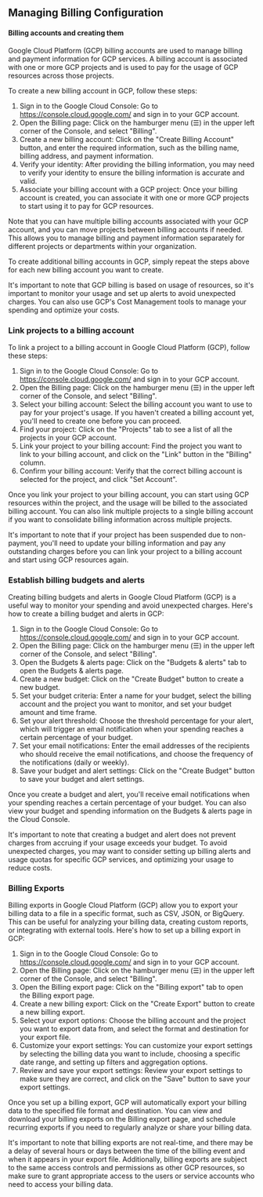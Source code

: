 
## Managing Billing Configuration
#### Billing accounts and creating them
Google Cloud Platform (GCP) billing accounts are used to manage billing and payment information for GCP services. A billing account is associated with one or more GCP projects and is used to pay for the usage of GCP resources across those projects.

To create a new billing account in GCP, follow these steps:

1. Sign in to the Google Cloud Console: Go to https://console.cloud.google.com/ and sign in to your GCP account.
2. Open the Billing page: Click on the hamburger menu (☰) in the upper left corner of the Console, and select "Billing".
3. Create a new billing account: Click on the "Create Billing Account" button, and enter the required information, such as the billing name, billing address, and payment information.
4. Verify your identity: After providing the billing information, you may need to verify your identity to ensure the billing information is accurate and valid.
5. Associate your billing account with a GCP project: Once your billing account is created, you can associate it with one or more GCP projects to start using it to pay for GCP resources.

Note that you can have multiple billing accounts associated with your GCP account, and you can move projects between billing accounts if needed. This allows you to manage billing and payment information separately for different projects or departments within your organization.

To create additional billing accounts in GCP, simply repeat the steps above for each new billing account you want to create.

It's important to note that GCP billing is based on usage of resources, so it's important to monitor your usage and set up alerts to avoid unexpected charges. You can also use GCP's Cost Management tools to manage your spending and optimize your costs.

### Link projects to a billing account
To link a project to a billing account in Google Cloud Platform (GCP), follow these steps:

1. Sign in to the Google Cloud Console: Go to https://console.cloud.google.com/ and sign in to your GCP account.
2. Open the Billing page: Click on the hamburger menu (☰) in the upper left corner of the Console, and select "Billing".
3. Select your billing account: Select the billing account you want to use to pay for your project's usage. If you haven't created a billing account yet, you'll need to create one before you can proceed.
4. Find your project: Click on the "Projects" tab to see a list of all the projects in your GCP account.
5. Link your project to your billing account: Find the project you want to link to your billing account, and click on the "Link" button in the "Billing" column.
6. Confirm your billing account: Verify that the correct billing account is selected for the project, and click "Set Account".

Once you link your project to your billing account, you can start using GCP resources within the project, and the usage will be billed to the associated billing account. You can also link multiple projects to a single billing account if you want to consolidate billing information across multiple projects.

It's important to note that if your project has been suspended due to non-payment, you'll need to update your billing information and pay any outstanding charges before you can link your project to a billing account and start using GCP resources again.

### Establish billing budgets and alerts
Creating billing budgets and alerts in Google Cloud Platform (GCP) is a useful way to monitor your spending and avoid unexpected charges. Here's how to create a billing budget and alerts in GCP:

1. Sign in to the Google Cloud Console: Go to https://console.cloud.google.com/ and sign in to your GCP account.
2. Open the Billing page: Click on the hamburger menu (☰) in the upper left corner of the Console, and select "Billing".
3. Open the Budgets & alerts page: Click on the "Budgets & alerts" tab to open the Budgets & alerts page.
4. Create a new budget: Click on the "Create Budget" button to create a new budget.
5. Set your budget criteria: Enter a name for your budget, select the billing account and the project you want to monitor, and set your budget amount and time frame.
6. Set your alert threshold: Choose the threshold percentage for your alert, which will trigger an email notification when your spending reaches a certain percentage of your budget.
7. Set your email notifications: Enter the email addresses of the recipients who should receive the email notifications, and choose the frequency of the notifications (daily or weekly).
8. Save your budget and alert settings: Click on the "Create Budget" button to save your budget and alert settings.

Once you create a budget and alert, you'll receive email notifications when your spending reaches a certain percentage of your budget. You can also view your budget and spending information on the Budgets & alerts page in the Cloud Console.

It's important to note that creating a budget and alert does not prevent charges from accruing if your usage exceeds your budget. To avoid unexpected charges, you may want to consider setting up billing alerts and usage quotas for specific GCP services, and optimizing your usage to reduce costs.

### Billing Exports
Billing exports in Google Cloud Platform (GCP) allow you to export your billing data to a file in a specific format, such as CSV, JSON, or BigQuery. This can be useful for analyzing your billing data, creating custom reports, or integrating with external tools. Here's how to set up a billing export in GCP:

1. Sign in to the Google Cloud Console: Go to https://console.cloud.google.com/ and sign in to your GCP account.
2. Open the Billing page: Click on the hamburger menu (☰) in the upper left corner of the Console, and select "Billing".
3. Open the Billing export page: Click on the "Billing export" tab to open the Billing export page.
4. Create a new billing export: Click on the "Create Export" button to create a new billing export.
5. Select your export options: Choose the billing account and the project you want to export data from, and select the format and destination for your export file.
6. Customize your export settings: You can customize your export settings by selecting the billing data you want to include, choosing a specific date range, and setting up filters and aggregation options.
7. Review and save your export settings: Review your export settings to make sure they are correct, and click on the "Save" button to save your export settings.

Once you set up a billing export, GCP will automatically export your billing data to the specified file format and destination. You can view and download your billing exports on the Billing export page, and schedule recurring exports if you need to regularly analyze or share your billing data.

It's important to note that billing exports are not real-time, and there may be a delay of several hours or days between the time of the billing event and when it appears in your export file. Additionally, billing exports are subject to the same access controls and permissions as other GCP resources, so make sure to grant appropriate access to the users or service accounts who need to access your billing data.